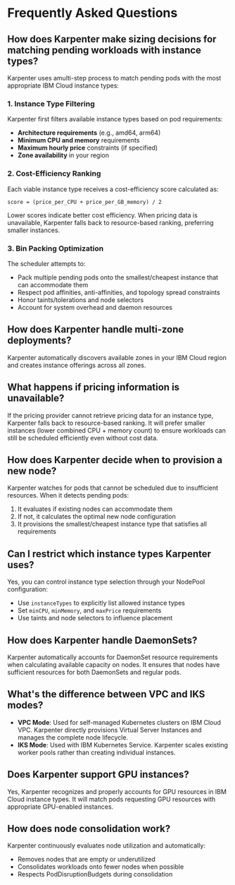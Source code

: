 # Frequently Asked Questions

## How does Karpenter make sizing decisions for matching pending workloads with instance types?

Karpenter uses amulti-step process to match pending pods with the most appropriate IBM Cloud instance types:

### 1. Instance Type Filtering
Karpenter first filters available instance types based on pod requirements:
- **Architecture requirements** (e.g., amd64, arm64)
- **Minimum CPU and memory** requirements
- **Maximum hourly price** constraints (if specified)
- **Zone availability** in your region

### 2. Cost-Efficiency Ranking
Each viable instance type receives a cost-efficiency score calculated as:
```
score = (price_per_CPU + price_per_GB_memory) / 2
```
Lower scores indicate better cost efficiency. When pricing data is unavailable, Karpenter falls back to resource-based ranking, preferring smaller instances.

### 3. Bin Packing Optimization
The scheduler attempts to:
- Pack multiple pending pods onto the smallest/cheapest instance that can accommodate them
- Respect pod affinities, anti-affinities, and topology spread constraints
- Honor taints/tolerations and node selectors
- Account for system overhead and daemon resources

## How does Karpenter handle multi-zone deployments?

Karpenter automatically discovers available zones in your IBM Cloud region and creates instance offerings across all zones.

## What happens if pricing information is unavailable?

If the pricing provider cannot retrieve pricing data for an instance type, Karpenter falls back to resource-based ranking. It will prefer smaller instances (lower combined CPU + memory count) to ensure workloads can still be scheduled efficiently even without cost data.

## How does Karpenter decide when to provision a new node?

Karpenter watches for pods that cannot be scheduled due to insufficient resources. When it detects pending pods:
1. It evaluates if existing nodes can accommodate them
2. If not, it calculates the optimal new node configuration
3. It provisions the smallest/cheapest instance type that satisfies all requirements

## Can I restrict which instance types Karpenter uses?

Yes, you can control instance type selection through your NodePool configuration:
- Use `instanceTypes` to explicitly list allowed instance types
- Set `minCPU`, `minMemory`, and `maxPrice` requirements
- Use taints and node selectors to influence placement

## How does Karpenter handle DaemonSets?

Karpenter automatically accounts for DaemonSet resource requirements when calculating available capacity on nodes. It ensures that nodes have sufficient resources for both DaemonSets and regular pods.

## What's the difference between VPC and IKS modes?

- **VPC Mode**: Used for self-managed Kubernetes clusters on IBM Cloud VPC. Karpenter directly provisions Virtual Server Instances and manages the complete node lifecycle.
- **IKS Mode**: Used with IBM Kubernetes Service. Karpenter scales existing worker pools rather than creating individual instances.

## Does Karpenter support GPU instances?

Yes, Karpenter recognizes and properly accounts for GPU resources in IBM Cloud instance types. It will match pods requesting GPU resources with appropriate GPU-enabled instances.

## How does node consolidation work?

Karpenter continuously evaluates node utilization and automatically:
- Removes nodes that are empty or underutilized
- Consolidates workloads onto fewer nodes when possible
- Respects PodDisruptionBudgets during consolidation
